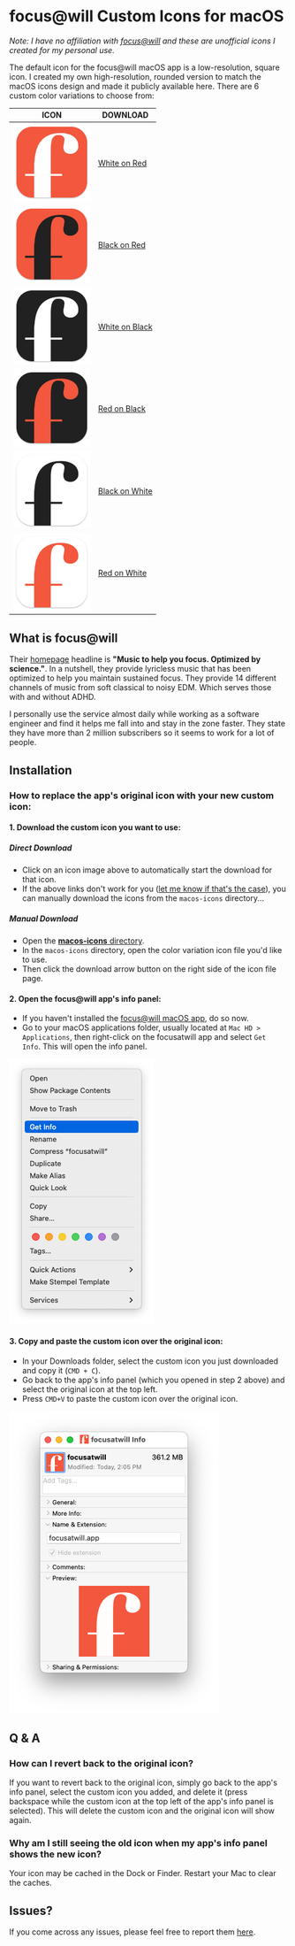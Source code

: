 # focus@will Custom Icons for macOS

_Note: I have no affiliation with [focus@will](https://www.focusatwill.com/) and these are unofficial icons I created for my personal use._

The default icon for the focus@will macOS app is a low-resolution, square icon. I created my own high-resolution, rounded version to match the macOS icons design and made it publicly available here. There are 6 custom color variations to choose from:

| ICON |  DOWNLOAD  |
| ----- |----|
| <a href="https://github.com/jacobcassidy/focusatwill-custom-icons/raw/main/macos-icons/white-on-red-icon.icns"><img src="https://github.com/jacobcassidy/focusatwill-custom-icons/blob/main/previews/white-on-red-preview.png?raw=true" alt="White on Red focus@will icon" width="140"></a> | <a href="https://github.com/jacobcassidy/focusatwill-custom-icons/raw/main/macos-icons/white-on-red-icon.icns">White on Red</a> |
| <a href="https://github.com/jacobcassidy/focusatwill-custom-icons/raw/main/macos-icons/black-on-red-icon.icns"><img src="https://github.com/jacobcassidy/focusatwill-custom-icons/blob/main/previews/black-on-red-preview.png?raw=true" alt="White on Red focus@will icon" width="140"></a> | <a href="https://github.com/jacobcassidy/focusatwill-custom-icons/raw/main/macos-icons/black-on-red-icon.icns">Black on Red</a> |
| <a href="https://github.com/jacobcassidy/focusatwill-custom-icons/raw/main/macos-icons/white-on-black-icon.icns"><img src="https://github.com/jacobcassidy/focusatwill-custom-icons/blob/main/previews/white-on-black-preview.png?raw=true" alt="White on Red focus@will icon" width="140"></a> | <a href="https://github.com/jacobcassidy/focusatwill-custom-icons/raw/main/macos-icons/white-on-black-icon.icns">White on Black</a> |
| <a href="https://github.com/jacobcassidy/focusatwill-custom-icons/raw/main/macos-icons/red-on-black-icon.icns"><img src="https://github.com/jacobcassidy/focusatwill-custom-icons/blob/main/previews/red-on-black-preview.png?raw=true" alt="White on Red focus@will icon" width="140"></a> | <a href="https://github.com/jacobcassidy/focusatwill-custom-icons/raw/main/macos-icons/red-on-black-icon.icns">Red on Black</a> |
| <a href="https://github.com/jacobcassidy/focusatwill-custom-icons/raw/main/macos-icons/black-on-white-icon.icns"><img src="https://github.com/jacobcassidy/focusatwill-custom-icons/blob/main/previews/black-on-white-preview.png?raw=true" alt="White on Red focus@will icon" width="140"></a> | <a href="https://github.com/jacobcassidy/focusatwill-custom-icons/raw/main/macos-icons/black-on-white-icon.icns">Black on White</a> |
| <a href="https://github.com/jacobcassidy/focusatwill-custom-icons/raw/main/macos-icons/red-on-white-icon.icns"><img src="https://github.com/jacobcassidy/focusatwill-custom-icons/blob/main/previews/red-on-white-preview.png?raw=true" alt="White on Red focus@will icon" width="140"></a> | <a href="https://github.com/jacobcassidy/focusatwill-custom-icons/raw/main/macos-icons/red-on-white-icon.icns">Red on White</a> |

## What is focus@will

Their [homepage](https://www.focusatwill.com/) headline is **"Music to help you focus. Optimized by science."**. In a nutshell, they provide lyricless music that has been optimized to help you maintain sustained focus. They provide 14 different channels of music from soft classical to noisy EDM. Which serves those with and without ADHD.

I personally use the service almost daily while working as a software engineer and find it helps me fall into and stay in the zone faster. They state they have more than 2 million subscribers so it seems to work for a lot of people.

## Installation

### How to replace the app's original icon with your new custom icon:

#### 1. Download the custom icon you want to use:

##### Direct Download
- Click on an icon image above to automatically start the download for that icon.
- If the above links don't work for you ([let me know if that's the case](https://github.com/jacobcassidy/focusatwill-custom-icons/issues)), you can manually download the icons from the `macos-icons` directory...

##### Manual Download
- Open the [**macos-icons** directory](https://github.com/jacobcassidy/focusatwill-custom-icons/tree/main/macos-icons).
- In the `macos-icons` directory, open the color variation icon file you'd like to use.
- Then click the download arrow button on the right side of the icon file page.

#### 2. Open the focus@will app's info panel:

- If you haven't installed the [focus@will macOS app](https://www.focusatwill.com/app/downloads/macos), do so now.
- Go to your macOS applications folder, usually located at `Mac HD > Applications`, then right-click on the focusatwill app and select `Get Info`. This will open the info panel.

![Get Info Screenshot](https://github.com/jacobcassidy/focusatwill-custom-icons/blob/main/previews/get-info.png?raw=true "Get Info screenshot")

#### 3. Copy and paste the custom icon over the original icon:

- In your Downloads folder, select the custom icon you just downloaded and copy it (`CMD + C`).
- Go back to the app's info panel (which you opened in step 2 above) and select the original icon at the top left.
- Press `CMD+V` to paste the custom icon over the original icon.

![Info Panel Screenshot](https://github.com/jacobcassidy/focusatwill-custom-icons/blob/main/previews/info-panel.png?raw=true "Info Panel screenshot")


## Q & A

### How can I revert back to the original icon?

If you want to revert back to the original icon, simply go back to the app's info panel, select the custom icon you added, and delete it (press backspace while the custom icon at the top left of the app's info panel is selected). This will delete the custom icon and the original icon will show again.

### Why am I still seeing the old icon when my app's info panel shows the new icon?

Your icon may be cached in the Dock or Finder. Restart your Mac to clear the caches.

## Issues?

If you come across any issues, please feel free to report them [here](https://github.com/jacobcassidy/focusatwill-custom-icons/issues).
